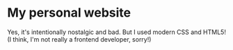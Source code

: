 # My personal website

Yes, it's intentionally nostalgic and bad. But I used modern CSS and HTML5!
(I think, I'm not really a frontend developer, sorry!)
